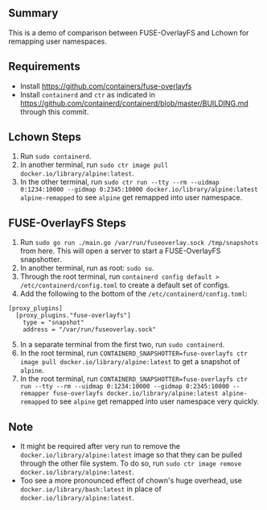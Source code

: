 ## Summary
This is a demo of comparison between FUSE-OverlayFS and Lchown for remapping user namespaces.

## Requirements
* Install https://github.com/containers/fuse-overlayfs
* Install `containerd` and `ctr` as indicated in https://github.com/containerd/containerd/blob/master/BUILDING.md through this commit.

## Lchown Steps
1. Run `sudo containerd`.
2. In another terminal, run `sudo ctr image pull docker.io/library/alpine:latest`.
3. In the other terminal, run `sudo ctr run --tty --rm --uidmap 0:1234:10000 --gidmap 0:2345:10000 docker.io/library/alpine:latest alpine-remapped` to see `alpine` get remapped into user namespace.

## FUSE-OverlayFS Steps
1. Run `sudo go run ./main.go /var/run/fuseoverlay.sock /tmp/snapshots` from here. This will open a server to start a FUSE-OverlayFS snapshotter.
2. In another terminal, run as root: `sudo su`.
3. Through the root terminal, run `containerd config default > /etc/containerd/config.toml` to create a default set of configs.
4. Add the following to the bottom of the `/etc/containerd/config.toml`:
```
[proxy_plugins]
  [proxy_plugins."fuse-overlayfs"]
    type = "snapshot"
    address = "/var/run/fuseoverlay.sock"
```
5. In a separate terminal from the first two, run `sudo containerd`.
6. In the root terminal, run `CONTAINERD_SNAPSHOTTER=fuse-overlayfs ctr image pull docker.io/library/alpine:latest` to get a snapshot of `alpine`.
7. In the root terminal, run `CONTAINERD_SNAPSHOTTER=fuse-overlayfs ctr run --tty --rm --uidmap 0:1234:10000 --gidmap 0:2345:10000 --remapper fuse-overlayfs docker.io/library/alpine:latest alpine-remapped` to see `alpine` get remapped into user namespace very quickly.

## Note
* It might be required after very run to remove the `docker.io/library/alpine:latest` image so that they can be pulled through the other file system. To do so, run `sudo ctr image remove docker.io/library/alpine:latest`.
* Too see a more pronounced effect of chown's huge overhead, use `docker.io/library/bash:latest` in place of `docker.io/library/alpine:latest`.
